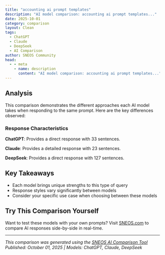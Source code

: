 ```yaml
---
title: "accounting ai prompt templates"
description: "AI model comparison: accounting ai prompt templates..."
date: 2025-10-01
category: comparison
layout: Clean
tags:
  - ChatGPT
  - Claude
  - DeepSeek
  - AI Comparison
author: SNEOS Community
head:
  - - meta
    - name: description
      content: "AI model comparison: accounting ai prompt templates..."
---
```


<ChatComparison
  title="accounting ai prompt templates"
  prompt="accounting ai prompt templates"
  :responses='{
    "ChatGPT": "Certainly! Here are some example prompt templates tailored for accounting tasks using AI. You can customize these prompts based on your specific needs:\n\n---\n\n### 1. Financial Statement Analysis\n**Prompt:**  \n\u0022Analyze the following financial statements for [Company Name] for the year ending [Year]. Identify key trends, areas of concern, and overall financial health. Summarize your findings.\u0022\n\n**Example:**  \n\u0022Analyze the balance sheet and income statement of XYZ Corp for the year ending 2023. Identify key trends, areas of concern, and overall financial health. Summarize your findings.\u0022\n\n---\n\n### 2. Journal Entry Explanation\n**Prompt:**  \n\u0022Explain how to record the following transaction in journal entries: [Describe transaction]. Provide the debit and credit accounts involved, amounts, and a brief explanation.\u0022\n\n**Example:**  \n\u0022Explain how to record the purchase of office equipment worth $5,000 on account. Provide the debit and credit accounts involved, amounts, and a brief explanation.\u0022\n\n---\n\n### 3. Bank Reconciliation Assistance\n**Prompt:**  \n\u0022Assist in preparing a bank reconciliation statement using the following data:  \n- Bank statement ending balance: [amount]  \n- Company ledger cash balance: [amount]  \n- Outstanding checks: [list amounts]  \n- Deposits in transit: [list amounts]  \nIdentify any discrepancies and explain the reconciliation process.\u0022\n\n---\n\n### 4. Tax Calculation\n**Prompt:**  \n\u0022Calculate the corporate income tax for [Company Name] with the following financial details:  \n- Taxable income: [amount]  \n- Applicable tax rate: [rate in %]  \nProvide a step-by-step breakdown of the tax calculation.\u0022\n\n---\n\n### 5. Depreciation Schedule Preparation\n**Prompt:**  \n\u0022Create a depreciation schedule for the following asset:  \n- Asset cost: [amount]  \n- Useful life: [years]  \n- Salvage value: [amount]  \n- Depreciation method: [straight-line / declining balance / units of production]  \nShow the depreciation expense for each year.\u0022\n\n---\n\n### 6. Budget Preparation\n**Prompt:**  \n\u0022Prepare a budget for [Company Name] for the next fiscal year using the following data:  \n- Expected sales: [amount]  \n- Cost of goods sold percentage: [percentage]  \n- Operating expenses: [breakdown]  \nProvide a summary of the budgeted income statement.\u0022\n\n---\n\n### 7. Ratio Analysis\n**Prompt:**  \n\u0022Calculate and interpret the following financial ratios for [Company Name]:  \n- Current ratio  \n- Debt-to-equity ratio  \n- Return on equity  \nUse the financial data provided below and explain what each ratio indicates about the company\u2019s performance.\u0022\n\n---\n\n### 8. Internal Controls Review\n**Prompt:**  \n\u0022Review the internal control procedures related to cash handling in a small business. Identify potential weaknesses and suggest improvements to prevent fraud or errors.\u0022\n\n---\n\n### 9. Audit Preparation Checklist\n**Prompt:**  \n\u0022Create a checklist of documents and tasks needed to prepare for an external financial audit for a mid-sized manufacturing company.\u0022\n\n---\n\n### 10. Explanation of Accounting Concepts\n**Prompt:**  \n\u0022Explain the difference between accrual basis accounting and cash basis accounting, including examples of when each method is used and their impact on financial reporting.\u0022\n\n---\n\nIf you want, I can create custom prompts based on a specific accounting subfield or task. Just let me know!",
    "Claude": "Here are comprehensive AI prompt templates for various accounting tasks:\n\n## **1. Financial Analysis Prompts**\n\n### Basic Financial Analysis\n\u0060\u0060\u0060\nAnalyze the following financial data for [Company Name]:\n- Revenue: $[amount]\n- Expenses: $[amount]\n- Assets: $[amount]\n- Liabilities: $[amount]\n\nPlease provide:\n1. Key financial ratios\n2. Profitability assessment\n3. Liquidity analysis\n4. Recommendations for improvement\n\u0060\u0060\u0060\n\n### Trend Analysis\n\u0060\u0060\u0060\nBased on the following [monthly/quarterly/yearly] financial data:\n[Insert data]\n\nIdentify trends in:\n- Revenue growth\n- Expense patterns\n- Profit margins\n- Cash flow\nProvide insights and forecasting recommendations.\n\u0060\u0060\u0060\n\n## **2. Bookkeeping \u0026 Transaction Recording**\n\n### Journal Entry Creation\n\u0060\u0060\u0060\nCreate journal entries for the following transaction:\n- Date: [date]\n- Description: [transaction description]\n- Amount: $[amount]\n- Accounts involved: [specify if known]\n\nFormat the entry with proper debits and credits, and explain the reasoning.\n\u0060\u0060\u0060\n\n### Transaction Categorization\n\u0060\u0060\u0060\nCategorize the following business expenses into appropriate accounting categories:\n[List of transactions]\n\nFor each transaction, provide:\n- Account category\n- Tax deductibility status\n- Any special considerations\n\u0060\u0060\u0060\n\n## **3. Tax-Related Prompts**\n\n### Tax Planning\n\u0060\u0060\u0060\nBased on the following business information:\n- Business type: [LLC/Corporation/etc.]\n- Annual revenue: $[amount]\n- Major expenses: [list]\n- Location: [state/country]\n\nProvide tax planning strategies for:\n1. Current year optimization\n2. Quarterly payment planning\n3. Deduction maximization\n4. Next year preparation\n\u0060\u0060\u0060\n\n### Deduction Analysis\n\u0060\u0060\u0060\nReview these business expenses and identify potential tax deductions:\n[List expenses]\n\nFor each item, specify:\n- Deductibility percentage\n- Supporting documentation needed\n- Any limitations or special rules\n\u0060\u0060\u0060\n\n## **4. Budget \u0026 Forecasting**\n\n### Budget Creation\n\u0060\u0060\u0060\nCreate a [monthly/quarterly/annual] budget for a [type of business] with:\n- Expected revenue: $[amount]\n- Fixed costs: [list]\n- Variable costs: [list]\n- Growth targets: [percentage]\n\nInclude variance analysis framework and key performance indicators.\n\u0060\u0060\u0060\n\n### Cash Flow Projection\n\u0060\u0060\u0060\nGenerate a 12-month cash flow projection using:\n- Starting cash: $[amount]\n- Monthly revenue pattern: [describe]\n- Recurring expenses: [list with amounts]\n- Seasonal factors: [describe]\n- One-time expenses: [list]\n\u0060\u0060\u0060\n\n## **5. Compliance \u0026 Reporting**\n\n### Financial Statement Review\n\u0060\u0060\u0060\nReview the following financial statement data for accuracy and completeness:\n[Provide data]\n\nCheck for:\n- Mathematical accuracy\n- GAAP compliance\n- Missing information\n- Potential red flags\n- Improvement suggestions\n\u0060\u0060\u0060\n\n### Audit Preparation\n\u0060\u0060\u0060\nPrepare an audit checklist for [type of business] including:\n- Required documentation\n- Account reconciliation priorities\n- Common audit areas of focus\n- Timeline recommendations\n- Potential issues to address proactively\n\u0060\u0060\u0060\n\n## **6. Cost Accounting**\n\n### Cost Analysis\n\u0060\u0060\u0060\nAnalyze the cost structure for [product/service]:\n- Direct materials: $[amount]\n- Direct labor: $[amount]\n- Overhead costs: $[amount]\n- Volume: [units]\n\nCalculate:\n- Cost per unit\n- Break-even point\n- Margin analysis\n- Pricing recommendations\n\u0060\u0060\u0060\n\n### Variance Analysis\n\u0060\u0060\u0060\nCompare actual vs. budgeted performance:\n- Budgeted: $[amounts by category]\n- Actual: $[amounts by category]\n\nAnalyze variances and provide:\n1. Favorable/unfavorable variance identification\n2. Root cause analysis\n3. Corrective action recommendations\n\u0060\u0060\u0060\n\n## **7. Industry-Specific Prompts**\n\n### Small Business\n\u0060\u0060\u0060\nProvide accounting guidance for a small [type of business] with:\n- Annual revenue: $[amount]\n- Number of employees: [number]\n- Main challenges: [list]\n\nFocus on:\n- Essential financial reports\n- Tax compliance requirements\n- Cash flow management\n- Growth planning\n\u0060\u0060\u0060\n\n### E-commerce\n\u0060\u0060\u0060\nAddress accounting considerations for an e-commerce business:\n- Sales channels: [list platforms]\n- Inventory value: $[amount]\n-",
    "DeepSeek": "Of course! Here is a comprehensive collection of accounting AI prompt templates, designed to be used with AI assistants like ChatGPT, Claude, Gemini, or specialized accounting AI tools.\n\nThese templates are structured to help you get precise, actionable, and reliable outputs by providing the AI with the necessary context and a clear instruction.\n\n---\n\n### **How to Use These Templates**\n\n1.  **Copy** the template that fits your need.\n2.  **Fill in the brackets \u0060[ ]\u0060** with your specific information.\n3.  **Paste** it into your AI assistant.\n4.  **Review and verify** the output. AI is a powerful assistant, but professional judgment and verification are essential in accounting.\n\n---\n\n### **Category 1: Financial Reporting \u0026 Analysis**\n\nThese prompts help you create, explain, and analyze financial statements.\n\n#### **1.1 Income Statement Analysis**\n\u003E **Role:** You are an expert financial analyst.\n\u003E **Context:** I have an income statement for \u0060[Company Name]\u0060 for the period \u0060[e.g., Q3 2023 vs. Q3 2024]\u0060.\n\u003E **Data:**\n\u003E *   **Revenue (Current Period):** \u0060[$X]\u0060\n\u003E *   **Revenue (Prior Period):** \u0060[$Y]\u0060\n\u003E *   **COGS (Current Period):** \u0060[$A]\u0060\n\u003E *   **COGS (Prior Period):** \u0060[$B]\u0060\n\u003E *   **Operating Expenses (Current Period):** \u0060[$C]\u0060\n\u003E *   **Operating Expenses (Prior Period):** \u0060[$D]\u0060\n\u003E *   **Net Income (Current Period):** \u0060[$E]\u0060\n\u003E *   **Net Income (Prior Period):** \u0060[$F]\u0060\n\u003E **Task:** Perform a horizontal (year-over-year) analysis. Calculate key margins (Gross Profit Margin, Operating Margin, Net Profit Margin) for both periods. Explain the primary drivers behind the change in net income and highlight any potential areas of concern or improvement.\n\n#### **1.2 Financial Ratio Calculation \u0026 Benchmarking**\n\u003E **Role:** You are a senior accountant.\n\u003E **Context:** I need to calculate key financial ratios for \u0060[Company Name]\u0060 to assess its liquidity, profitability, and efficiency.\n\u003E **Data:**\n\u003E *   **Current Assets:** \u0060[$X]\u0060\n\u003E *   **Current Liabilities:** \u0060[$Y]\u0060\n\u003E *   **Total Assets:** \u0060[$A]\u0060\n\u003E *   **Total Liabilities:** \u0060[$B]\u0060\n\u003E *   **Net Income:** \u0060[$C]\u0060\n\u003E *   **Revenue:** \u0060[$D]\u0060\n\u003E *   **Average Accounts Receivable:** \u0060[$E]\u0060\n\u003E *   **Cost of Goods Sold:** \u0060[$F]\u0060\n\u003E *   **Average Inventory:** \u0060[$G]\u0060\n\u003E **Task:** Calculate the Current Ratio, Debt-to-Equity Ratio, Return on Assets (ROA), Net Profit Margin, Accounts Receivable Turnover, and Inventory Turnover. For each ratio, provide a one-sentence explanation of what it means for the business\u0027s health.\n\n#### **1.3 Drafting Financial Statement Notes**\n\u003E **Role:** You are a CPA preparing audit-ready financial statements.\n\u003E **Context:** I need to draft the \u0022Significant Accounting Policies\u0022 note for the financial statements of \u0060[Company Name]\u0060, a \u0060[e.g., SaaS business / manufacturing company / retail store]\u0060.\n\u003E **Task:** Provide a comprehensive draft that covers policies for revenue recognition, accounts receivable, inventory valuation (\u0060[e.g., FIFO, LIFO]\u0060), depreciation methods (\u0060[e.g., Straight-line]\u0060), and software development costs. Use a formal and standard accounting tone.\n\n---\n\n### **Category 2: Journal Entries \u0026 Transaction Coding**\n\nThese prompts help with the fundamental task of recording transactions correctly.\n\n#### **2.1 Complex Journal Entry Creation**\n\u003E **Role:** You are a knowledgeable bookkeeper.\n\u003E **Context:** My company, \u0060[Company Name]\u0060, just \u0060[describe the transaction in detail, e.g., purchased a new delivery van for $35,000, paying $10,000 cash and financing the remaining $25,000]\u0060.\n\u003E **Task:** Provide the correct compound journal entry to record this transaction. Debits and credits must be equal. List the accounts that would be debited and credited.\n\n#### **2.2 Expense Categorization**\n\u003E **Role:** You are an AI trained on standard chart of accounts.\n\u003E **Context:** I have the following transaction descriptions from my company\u0027s bank feed. My company is a \u0060[e.g., consulting firm]\u0060.\n\u003E **Data:**\n\u003E \u0060[List 5-10 transaction descriptions, e.g., \u0022Payment to Amazon Web Services\u0022, \u0022Stripe fee for May\u0022, \u0022Office Depot purchase\u0022, \u0022Payroll - Gusto\u0022]\u0060\n\u003E **Task:** Categorize each transaction into the most appropriate expense account (e.g., \u0022Software \u0026 Subscriptions,\u0022 \u0022Bank Fees,\u0022 \u0022Office Supplies,\u0022 \u0022Salaries \u0026 Wages\u0022). Present the results in a clean table.\n\n---\n\n### **Category 3: Management Accounting \u0026 Decision Support**\n\nThese prompts aid in internal decision-making, budgeting, and cost analysis.\n\n#### **3.1 Break-Even Analysis**\n\u003E **Role:** You are a management accountant.\n\u003E **Context:** I am analyzing the profitability of a new product for \u0060[Company Name]\u0060.\n\u003E **Data:**\n\u003E *   **Fixed Costs:** \u0060[$X]\u0060\n\u003E *   **Variable Cost per Unit:** \u0060[$Y]\u0060\n\u003E *   **Selling Price per Unit:** \u0060[$Z]\u0060\n\u003E **Task:** Calculate the break-even point in units and sales dollars. Create a simple data table showing profit/loss at \u0060[e.g., 1000, 2000, 3000, 4000]\u0060 units sold. Explain how a 10% increase in fixed costs would affect the break-even point.\n\n#### **3.2 Budget vs. Actual Variance Analysis**\n\u003E **Role:** You are a cost controller.\n\u003E **Context:** I need to analyze the variance between the budget and actuals for \u0060[Department, e.g., Marketing]\u0060 for \u0060[Month/Quarter]\u0060.\n\u003E **Data:**\n\u003E *   **Category:** \u0060[e.g., Advertising]\u0060 | **Budget:** \u0060[$X]\u0060 | **Actual:** \u0060[$Y]\u0060\n\u003E *   **Category:** \u0060[e.g., Software]\u0060 | **Budget:** \u0060[$A]\u0060 | **Actual:** \u0060[$B]\u0060\n\u003E *   **Category:** \u0060[e.g., Travel]\u0060 | **Budget:** \u0060[$C]\u0060 | **Actual:** \u0060[$D]\u0060\n\u003E **Task:** Calculate the dollar and percentage variance for each category. Flag any variances that exceed \u0060[e.g., 10% or $5,000]\u0060 and suggest potential reasons for the largest unfavorable variance.\n\n---\n\n### **Category 4: Tax Preparation \u0026 Planning**\n\n*Always consult a human tax professional for final advice.*\n\n#### **4.1 Tax Deduction Checklist**\n\u003E **Role:** You are a tax advisor specializing in \u0060[Country, e.g., US]\u0060 tax law for \u0060[Type of Business, e.g., sole proprietorship / S-Corp]\u0060.\n\u003E **Context:** I am preparing for tax season and want to ensure I\u0027m capturing all eligible business deductions for my \u0060[Industry, e.g., freelance graphic design]\u0060 business.\n\u003E **Task:** Generate a comprehensive checklist of common and industry-specific tax-deductible expenses I should review. Organize them by category (e.g., Home Office, Vehicle, Meals \u0026 Entertainment, Professional Development).\n\n#### **4.2 Explaining a Tax Concept**\n\u003E **Role:** You are a patient tax accountant explaining concepts to a small business owner.\n\u003E **Context:** I am a new business owner and I don\u0027t understand \u0060[Specific Tax Concept, e.g., the difference between a tax credit and a tax deduction, or how quarterly estimated tax payments work]\u0060.\n\u003E **Task:** Explain this concept in simple, easy-to-understand terms. Use a concrete example with numbers to illustrate the impact on a final tax bill.\n\n---\n\n### **Category 5: Process Explanation \u0026 Training**\n\nUse these to create internal documentation or train junior staff.\n\n#### **5.1 Creating a Standard Operating Procedure (SOP)**\n\u003E **Role:** You are a senior accounting manager.\n\u003E **Context:** I need to create a Standard Operating Procedure (SOP) for the \u0060[Specific Process, e.g., \u0022Month-End Close\u0022]\u0060 at my company.\n\u003E **Task:** Outline a step-by-step checklist for this process. Include key tasks like reconciling bank accounts, reviewing AR/AG, posting adjusting entries, and generating financial reports. For each step, note the responsible role and the deadline.\n\n#### **5.2 Simplifying an Accounting Standard**\n\u003E **Role:** You are a university professor who excels at simplifying complex topics.\n\u003E **Context:** I need to explain the core principles of \u0060[Accounting Standard, e.g., ASC 606 Revenue from Contracts with Customers]\u0060 to a team of salespeople who have no accounting background.\n\u003E **Task:** Explain the standard\u0027s 5-step model using a simple analogy related to \u0060[e.g., selling a subscription box]\u0060. Avoid technical jargon and focus on the practical impact on how we recognize revenue.\n\n---\n\n### **Pro-Tips for Better Accounting Prompts**\n\n*   **Assign a Role:** Telling the AI to act as a \u0022CPA,\u0022 \u0022financial analyst,\u0022 or \u0022auditor\u0022 primes it to use the correct tone and level of detail.\n*   **Provide Ample Context:** The more the AI knows about your company, industry, and the specific problem, the better its output will be.\n*   **Use Structured Data:** When possible, provide data in clear lists or tables. This reduces errors in interpretation.\n*   **Iterate and Refine:**"
  }'
  published-date="15:21"
/>

## Analysis

This comparison demonstrates the different approaches each AI model takes when responding to the same prompt. Here are the key differences observed:

### Response Characteristics

**ChatGPT**: Provides a direct response with 33 sentences. 

**Claude**: Provides a detailed response with 23 sentences. 

**DeepSeek**: Provides a direct response with 127 sentences. 

## Key Takeaways

- Each model brings unique strengths to this type of query
- Response styles vary significantly between models
- Consider your specific use case when choosing between these models

## Try This Comparison Yourself

Want to test these models with your own prompts? Visit [SNEOS.com](https://sneos.com) to compare AI responses side-by-side in real-time.

---

*This comparison was generated using the [SNEOS AI Comparison Tool](https://sneos.com)*
*Published: October 01, 2025 | Models: ChatGPT, Claude, DeepSeek*
